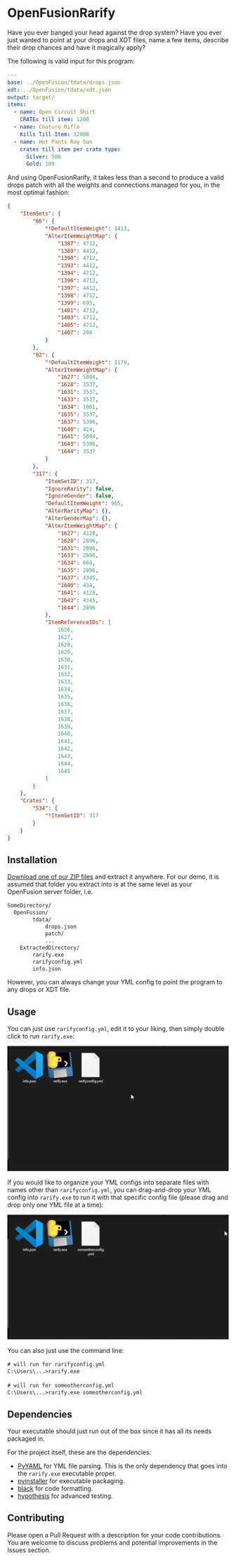 # OpenFusionRarify

Have you ever banged your head against the drop system? Have you ever just wanted to point at your drops and XDT files, name a few items, describe their drop chances and have it magically apply?

The following is valid input for this program:
```yml
---
base: ../OpenFusion/tdata/drops.json
xdt: ../OpenFusion/tdata/xdt.json
output: target/
items:
  - name: Open Circuit Shirt
    CRATEs till item: 1200
  - name: Couture Rifle
    Kills Till Item: 12000
  - name: Hot Pants Ray Gun
    crates till item per crate type:
      Silver: 500
      Gold: 100
```

And using OpenFusionRarify, it takes less than a second to produce a valid drops patch with all the weights and connections managed for you, in the most optimal fashion:
```json
{
    "ItemSets": {
        "66": {
            "!DefaultItemWeight": 1413,
            "AlterItemWeightMap": {
                "1387": 4712,
                "1389": 4412,
                "1390": 4712,
                "1393": 4412,
                "1394": 4712,
                "1396": 4712,
                "1397": 4412,
                "1398": 4712,
                "1399": 693,
                "1401": 4712,
                "1403": 4712,
                "1405": 4712,
                "1407": 208
            }
        },
        "82": {
            "!DefaultItemWeight": 1179,
            "AlterItemWeightMap": {
                "1627": 5094,
                "1628": 3537,
                "1631": 3537,
                "1633": 3537,
                "1634": 1061,
                "1635": 3537,
                "1637": 5306,
                "1640": 424,
                "1641": 5094,
                "1643": 5306,
                "1644": 3537
            }
        },
        "317": {
            "ItemSetID": 317,
            "IgnoreRarity": false,
            "IgnoreGender": false,
            "DefaultItemWeight": 965,
            "AlterRarityMap": {},
            "AlterGenderMap": {},
            "AlterItemWeightMap": {
                "1627": 4128,
                "1628": 2896,
                "1631": 2896,
                "1633": 2896,
                "1634": 869,
                "1635": 2896,
                "1637": 4345,
                "1640": 434,
                "1641": 4128,
                "1643": 4345,
                "1644": 2896
            },
            "ItemReferenceIDs": [
                1626,
                1627,
                1628,
                1629,
                1630,
                1631,
                1632,
                1633,
                1634,
                1635,
                1636,
                1637,
                1638,
                1639,
                1640,
                1641,
                1642,
                1643,
                1644,
                1645
            ]
        }
    },
    "Crates": {
        "534": {
            "!ItemSetID": 317
        }
    }
}
```

## Installation

[Download one of our ZIP files](https://github.com/FinnHornhoover/OpenFusionRarify/releases/latest) and extract it anywhere. For our demo, it is assumed that folder you extract into is at the same level as your OpenFusion server folder, i.e.
```
SomeDirectory/
  OpenFusion/
        tdata/
            drops.json
            patch/
            ...
    ExtractedDirectory/
        rarify.exe
        rarifyconfig.yml
        info.json
```
However, you can always change your YML config to point the program to any drops or XDT file.

## Usage

You can just use `rarifyconfig.yml`, edit it to your liking, then simply double click to run `rarify.exe`:

![](readme/click.gif "Double click to run rarify.")

If you would like to organize your YML configs into separate files with names other than `rarifyconfig.yml`, you can drag-and-drop your YML config into `rarify.exe` to run it with that specific config file (please drag and drop only one YML file at a time):

![](readme/dragdrop.gif "Drag-and-drop to run rarify.")

You can also just use the command line:
```
# will run for rarifyconfig.yml
C:\Users\...>rarify.exe

# will run for someotherconfig.yml
C:\Users\...>rarify.exe someotherconfig.yml
```

## Dependencies

Your executable should just run out of the box since it has all its needs packaged in.

For the project itself, these are the dependencies:
- [PyYAML](https://pypi.org/project/PyYAML/) for YML file parsing. This is the only dependency that goes into the `rarify.exe` executable proper.
- [pyinstaller](https://pypi.org/project/pyinstaller/) for executable packaging.
- [black](https://pypi.org/project/black/) for code formatting.
- [hypothesis](https://pypi.org/project/hypothesis/) for advanced testing.

## Contributing

Please open a Pull Request with a description for your code contributions. You are welcome to discuss problems and potential improvements in the Issues section.
